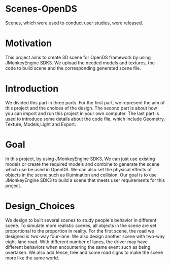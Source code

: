 # Scenes-OpenDS

Scenes, which were used to conduct user studies, were released.

Motivation
============

This project aims to create 3D scene for OpenDS framework by using JMonkeyEngine SDK3. We upload the needed models and textures, the code to build scene and the corresponding generated scene file.

Introduction
============
We divided this part in three parts. For the first part, we represent the aim of this project and the choices of the design. The second part is about how you can import and run this project in your own computer. The last part is used to introduce some details about the code flie, which include Geometry, Texture, Models,Light and Export.

Goal
============

In this project, by using JMonkeyEngine SDK3, We can just use existing models or create the required models and combine to generate the scene which use be used in OpenDS. We can also set the physical effects of objects in the scene such as illumination and collision. Our goal is to use JMonkeyEngine SDK3 to build a scene that meets user requirements for this project.

Design_Choices
============

We design to built several scenes to study people's behavior in different scene. To simulate more realistic scenes, all objects in the scene are set proportional to the proportion in reality. For the first scene, the road we designed is two-way four-lane. We also design another scene with two-way eight-lane road. With different number of lanes, the driver may have different behaviors when encountering the same event such as being overtaken. We also add fence, tree and some road signs to make the scene more like the same world.
